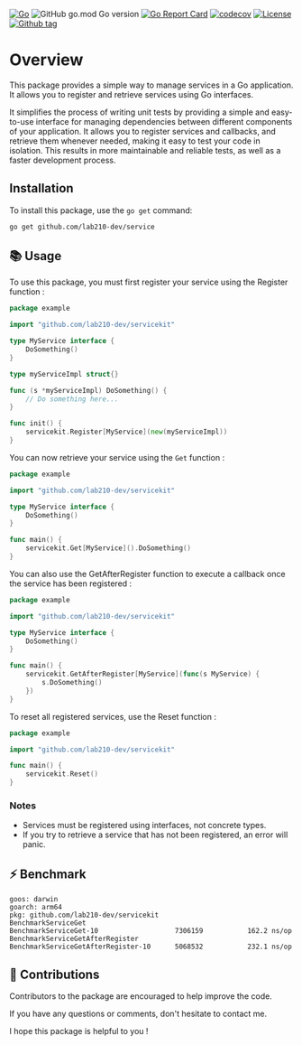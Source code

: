 [![Go](https://github.com/lab210-dev/service/actions/workflows/go.yml/badge.svg)](https://github.com/lab210-dev/service/actions/workflows/go.yml)
![GitHub go.mod Go version](https://img.shields.io/github/go-mod/go-version/lab210-dev/service)
[![Go Report Card](https://goreportcard.com/badge/github.com/lab210-dev/service)](https://goreportcard.com/report/github.com/lab210-dev/service)
[![codecov](https://codecov.io/gh/lab210-dev/service/branch/main/graph/badge.svg?token=3JRL5ZLSIH)](https://codecov.io/gh/lab210-dev/service)
[![License](https://img.shields.io/badge/license-MIT-blue.svg)](https://github.com/lab210-dev/service/blob/main/LICENSE)
[![Github tag](https://badgen.net/github/release/lab210-dev/service)](https://github.com/lab210-dev/service/releases)

# Overview
This package provides a simple way to manage services in a Go application. It allows you to register and retrieve services using Go interfaces.

It simplifies the process of writing unit tests by providing a simple and easy-to-use interface for managing dependencies between different components of your application. It allows you to register services and callbacks, and retrieve them whenever needed, making it easy to test your code in isolation. This results in more maintainable and reliable tests, as well as a faster development process.

## Installation
To install this package, use the `go get` command:

```bash
go get github.com/lab210-dev/service
```

## 📚 Usage
To use this package, you must first register your service using the Register function :

```go
package example

import "github.com/lab210-dev/servicekit"

type MyService interface {
	DoSomething()
}

type myServiceImpl struct{}

func (s *myServiceImpl) DoSomething() {
	// Do something here...
}

func init() {
	servicekit.Register[MyService](new(myServiceImpl))
}
```

You can now retrieve your service using the `Get` function :

```go
package example

import "github.com/lab210-dev/servicekit"

type MyService interface {
	DoSomething()
}

func main() {
	servicekit.Get[MyService]().DoSomething()
}
```

You can also use the GetAfterRegister function to execute a callback once the service has been registered :

```go 
package example

import "github.com/lab210-dev/servicekit"

type MyService interface {
	DoSomething()
}

func main() {
    servicekit.GetAfterRegister[MyService](func(s MyService) {
        s.DoSomething()
    })
}
```

To reset all registered services, use the Reset function :
```go
package example

import "github.com/lab210-dev/servicekit"

func main() {
	servicekit.Reset()
}
```

### Notes
- Services must be registered using interfaces, not concrete types.
- If you try to retrieve a service that has not been registered, an error will panic.


## ⚡️ Benchmark

```text
goos: darwin
goarch: arm64
pkg: github.com/lab210-dev/servicekit
BenchmarkServiceGet
BenchmarkServiceGet-10                 	 7306159	       162.2 ns/op
BenchmarkServiceGetAfterRegister
BenchmarkServiceGetAfterRegister-10    	 5068532	       232.1 ns/op
```

## 🤝 Contributions
Contributors to the package are encouraged to help improve the code.

If you have any questions or comments, don't hesitate to contact me.

I hope this package is helpful to you !